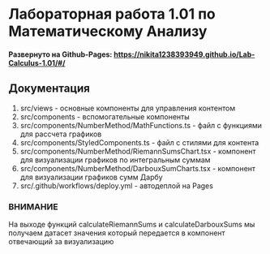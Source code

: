 # Лабораторная работа 1.01 по Математическому Анализу
#### Развернуто на Github-Pages: https://nikita1238393949.github.io/Lab-Calculus-1.01/#/
## Документация
1. src/views - основные компоненты для управления контентом
2. src/components - вспомогательные компоненты
3. src/components/NumberMethod/MathFunctions.ts - файл с функциями для рассчета графиков
4. src/components/StyledComponents.ts - файл с стилями для контента
5. src/components/NumberMethod/RiemannSumsChart.tsx - компонент для визуализации графиков по интегральным суммам
6. src/components/NumberMethod/DarbouxSumCharts.tsx - компонент для визуализации графиков сумм Дарбу
7. src/.github/workflows/deploy.yml - автодеплой на Pages
### ВНИМАНИЕ 
На выходе функций calculateRiemannSums и calculateDarbouxSums мы получаем датасет значения который передается в компонент отвечающий за визуализацию
